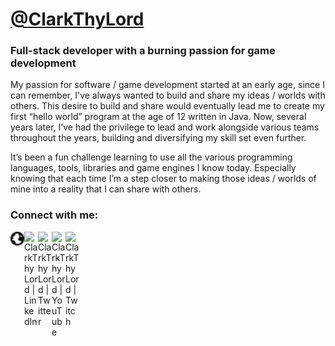 # [@ClarkThyLord][twitter]
### Full-stack developer with a burning passion for game development

My passion for software / game development started at an early age, since I can remember, I've always wanted to build and share my ideas / worlds with others. This desire to build and share would eventually lead me to create my first “hello world” program at the age of 12 written in Java.  Now, several years later, I’ve had the privilege to lead and work alongside various teams throughout the years, building and diversifying my skill set even further.

It’s been a fun challenge learning to use all the various programming languages, tools, libraries and game engines I know today. Especially knowing that each time I’m a step closer to making those ideas / worlds of mine into a reality that I can share with others.

### Connect with me:

[<img align="left" alt="https://clarkthylord.github.io/" width="22px" src="https://raw.githubusercontent.com/iconic/open-iconic/master/svg/globe.svg" />][website]
[<img align="left" alt="ClarkThyLord | LinkedIn" width="22px" src="https://cdn.jsdelivr.net/npm/simple-icons@v3/icons/linkedin.svg" />][linkedin]
[<img align="left" alt="ClarkThyLord | Twitter" width="22px" src="https://cdn.jsdelivr.net/npm/simple-icons@v3/icons/twitter.svg" />][twitter]
[<img align="left" alt="ClarkThyLord | YouTube" width="22px" src="https://cdn.jsdelivr.net/npm/simple-icons@v3/icons/youtube.svg" />][youtube]
[<img align="left" alt="ClarkThyLord | Twitch" width="22px" src="https://cdn.jsdelivr.net/npm/simple-icons@v3/icons/twitch.svg" />][twitch]

<br />
<br />

<img align="left" alt="" src="https://github-readme-stats.vercel.app/api?username=ClarkThyLord&hide=contribs&count_private=true&show_icons=true&custom_title=ClarkThyLord%20GitHub%20Stats" />

[website]: https://clarkthylord.github.io/
[linkedin]: https://www.linkedin.com/in/ClarkThyLord/
[twitter]: https://twitter.com/ClarkThyLord
[youtube]: https://www.youtube.com/channel/UCJuo4Y8b-YT46mHBLz7zt0g
[twitch]: https://www.twitch.tv/ClarkThyLord
